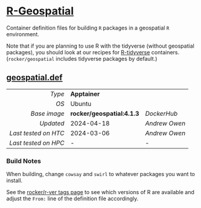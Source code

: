 # [R-Geospatial](/software/R/geospatial)

Container definition files for building `R` packages in a geospatial `R` 
environment. 

Note that if you are planning to use R with the tidyverse (without 
geospatial packages), you should look at our recipes 
for [R-tidyverse](../tidyverse) containers. 
(`rocker/geospatial` includes tidyverse packages by default.)

## [geospatial.def](geospatial.def)

| | | |
| ---: | :--- | :--- |
| *Type* | **Apptainer** | |
| *OS* | Ubuntu | |
| *Base image* | **rocker/geospatial:4.1.3** | *DockerHub* |
| *Updated* | 2024-04-18 | *Andrew Owen* |
| *Last tested on HTC* | 2024-03-06 | *Andrew Owen* |
| *Last tested on HPC* | - | - |

### Build Notes

When building, change `cowsay` and `swirl`
to whatever packages you want to install. 

See the [rocker/r-ver tags page](https://hub.docker.com/r/rocker/geospatial/tags) 
to see which versions of R are available
and adjust the `From:` line of the definition file accordingly.  

